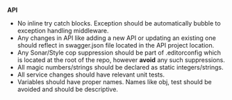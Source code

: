 **API**

- No inline try catch blocks. Exception should be automatically bubble to exception handling middleware.
- Any changes in API like adding a new API or updating an existing one should reflect in swagger.json file located in the API project location.
- Any Sonar/Style cop suppression should be part of .editorconfig which is located at the root of the repo, however **avoid** any such suppressions.
- All magic numbers/strings should be declared as static integers/strings.
- All service changes should have relevant unit tests.
- Variables should have proper names. Names like obj, test should be avoided and should be descriptive.